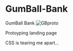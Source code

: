 # GumBall-Bank
GumBall Bank
![GBproto](https://user-images.githubusercontent.com/71734708/107173059-eac83e00-6994-11eb-8759-2495dab2636c.gif)

Protoyping landing page

CSS is tearing me apart...
